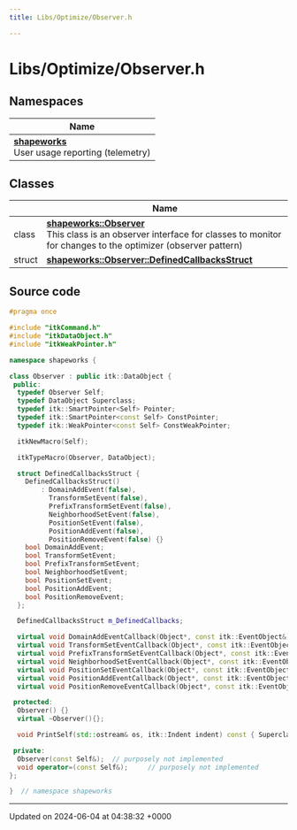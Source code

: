 ```yaml
---
title: Libs/Optimize/Observer.h

---
```


# Libs/Optimize/Observer.h



## Namespaces

| Name           |
| -------------- |
| **[shapeworks](../Namespaces/namespaceshapeworks.md)** <br>User usage reporting (telemetry)  |

## Classes

|                | Name           |
| -------------- | -------------- |
| class | **[shapeworks::Observer](../Classes/classshapeworks_1_1Observer.md)** <br>This class is an observer interface for classes to monitor for changes to the optimizer (observer pattern)  |
| struct | **[shapeworks::Observer::DefinedCallbacksStruct](../Classes/structshapeworks_1_1Observer_1_1DefinedCallbacksStruct.md)**  |




## Source code

```cpp
#pragma once

#include "itkCommand.h"
#include "itkDataObject.h"
#include "itkWeakPointer.h"

namespace shapeworks {

class Observer : public itk::DataObject {
 public:
  typedef Observer Self;
  typedef DataObject Superclass;
  typedef itk::SmartPointer<Self> Pointer;
  typedef itk::SmartPointer<const Self> ConstPointer;
  typedef itk::WeakPointer<const Self> ConstWeakPointer;

  itkNewMacro(Self);

  itkTypeMacro(Observer, DataObject);

  struct DefinedCallbacksStruct {
    DefinedCallbacksStruct()
        : DomainAddEvent(false),
          TransformSetEvent(false),
          PrefixTransformSetEvent(false),
          NeighborhoodSetEvent(false),
          PositionSetEvent(false),
          PositionAddEvent(false),
          PositionRemoveEvent(false) {}
    bool DomainAddEvent;
    bool TransformSetEvent;
    bool PrefixTransformSetEvent;
    bool NeighborhoodSetEvent;
    bool PositionSetEvent;
    bool PositionAddEvent;
    bool PositionRemoveEvent;
  };

  DefinedCallbacksStruct m_DefinedCallbacks;

  virtual void DomainAddEventCallback(Object*, const itk::EventObject&) {}
  virtual void TransformSetEventCallback(Object*, const itk::EventObject&) {}
  virtual void PrefixTransformSetEventCallback(Object*, const itk::EventObject&) {}
  virtual void NeighborhoodSetEventCallback(Object*, const itk::EventObject&) {}
  virtual void PositionSetEventCallback(Object*, const itk::EventObject&) {}
  virtual void PositionAddEventCallback(Object*, const itk::EventObject&) {}
  virtual void PositionRemoveEventCallback(Object*, const itk::EventObject&) {}

 protected:
  Observer() {}
  virtual ~Observer(){};

  void PrintSelf(std::ostream& os, itk::Indent indent) const { Superclass::PrintSelf(os, indent); }

 private:
  Observer(const Self&);  // purposely not implemented
  void operator=(const Self&);     // purposely not implemented
};

}  // namespace shapeworks
```


-------------------------------

Updated on 2024-06-04 at 04:38:32 +0000
